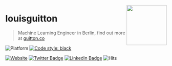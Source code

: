 <a href="https://guitton.co/"><img src="http://guitton.co/images/vuitton.png" height="125" align="right" /></a>

# louisguitton

> Machine Learning Engineer in Berlin, find out more at [guitton.co](https://guitton.co/)

![Platform](https://img.shields.io/badge/python-3.7-blue.svg)
<a href="https://github.com/psf/black"><img alt="Code style: black" src="https://img.shields.io/badge/code%20style-black-000000.svg"></a>


[![Website](https://img.shields.io/badge/-guitton.co-191b1f?style=flat-square&labelColor=191b1f&logo=ghost&logoColor=white&link=https://guitton.co/)](https://guitton.co/)
[![Twitter Badge](https://img.shields.io/badge/-@louis_guitton-1ca0f1?style=flat-square&labelColor=1ca0f1&logo=twitter&logoColor=white&link=https://twitter.com/louis_guitton)](https://twitter.com/louis_guitton)
[![Linkedin Badge](https://img.shields.io/badge/-louisguitton-blue?style=flat-square&logo=Linkedin&logoColor=white&link=https://www.linkedin.com/in/louisguitton/)](https://www.linkedin.com/in/louisguitton/) 
![Hits](https://hitcounter.pythonanywhere.com/count/tag.svg?url=https%3A%2F%2Fgithub.com%2Flouisguitton%2Flouisguitton)

